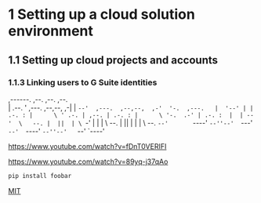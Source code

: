 # 1 Setting up a cloud solution environment

## 1.1 Setting up cloud projects and accounts

### 1.1.3 Linking users to G Suite identities



,------.                      ,--. ,--.                    ,--.           
|  .--. '  ,---.  ,--,--,   ,-|  | `--'  ,---.  ,--,--,  ,-'  '-.  ,---.  
|  '--' | | .-. : |      \ ' .-. | ,--. | .-. : |      \ '-.  .-' | .-. : 
|  | --'  \   --. |  ||  | \ `-' | |  | \   --. |  ||  |   |  |   \   --. 
`--'       `----' `--''--'  `---'  `--'  `----' `--''--'   `--'    `----' 


https://www.youtube.com/watch?v=fDnT0VERIFI

https://www.youtube.com/watch?v=89yq-j37qAo



```bash
pip install foobar
```

[MIT](https://choosealicense.com/licenses/mit/)

